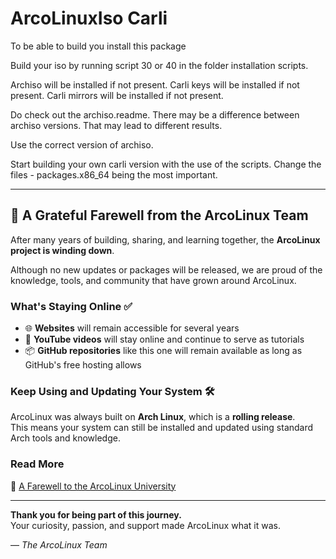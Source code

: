 # ArcoLinuxIso Carli

To be able to build you install this package

Build your iso by running script 30 or 40 in the folder
installation scripts.

Archiso will be installed if not present.
Carli keys will be installed if not present.
Carli mirrors will be installed if not present.

Do check out the archiso.readme. There may be a difference between archiso 
versions. That may lead to different results.

Use the correct version of archiso.

Start building your own carli version with the use of the scripts.
Change the files - packages.x86_64 being the most important.

---

## 💛 A Grateful Farewell from the ArcoLinux Team

After many years of building, sharing, and learning together, the **ArcoLinux project is winding down**.

Although no new updates or packages will be released, we are proud of the knowledge, tools, and community that have grown around ArcoLinux.

### What's Staying Online ✅

- 🌐 **Websites** will remain accessible for several years
- 🎥 **YouTube videos** will stay online and continue to serve as tutorials
- 📦 **GitHub repositories** like this one will remain available as long as GitHub's free hosting allows

### Keep Using and Updating Your System 🛠️

ArcoLinux was always built on **Arch Linux**, which is a **rolling release**.  
This means your system can still be installed and updated using standard Arch tools and knowledge.

### Read More

🔗 [A Farewell to the ArcoLinux University](https://www.arcolinux.info/a-farewell-to-the-arcolinux-university/)

---

**Thank you for being part of this journey.**  
Your curiosity, passion, and support made ArcoLinux what it was.

— *The ArcoLinux Team*

